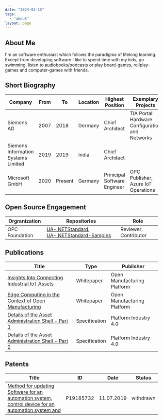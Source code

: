 ```yaml
---
date: "2024-01-15"
tags: 
  - "about"
layout: page
---
```


## About Me

I'm an software enthusiast which follows the paradigma of lifelong learning. Except from developing software I like to spend time with my kids, go swimming, listen to audiobooks/podcasts or play board-games, rollplay-games and computer-games with friends. 

## Short Biography

| Company | From | To | Location | Highest Position | Exemplary Projects |
| --- | --- | --- | --- | --- | --- |
| Siemens AG | 2007 | 2018 | Germany | Chief Architect | TIA Portal Hardware Configuration and Networks |
| Siemens Information Systems Limited | 2019 | 2019 | India | Chief Architect | |
| Microsoft GmbH | 2020 | Present | Germany | Prinicipal Software Engineer |  OPC Publisher, Azure IoT Operations |

## Open Source Engagement

| Orgranization | Repositories | Role |
| --- | --- | --- |
| OPC Foundation | [UA-.NETStandard](https://github.com/OPCFoundation/UA-.NETStandard), [UA-.NETStandard-Samples](https://github.com/OPCFoundation/UA-.NETStandard-Samples) | Reviewer, Contributor

## Publications

| Title | Type | Publisher | 
| --- | --- | --- | 
| [Insights Into Connecting Industrial IoT Assets](/publications/OMP-IIoT-Connectivity-White-Paper-20201207.pdf) | Whitepaper | Open Manufacturing Platform |
| [Edge Computing in the Context of Open Manufacturing](/publications/OMP-IIoT-Connectivity-Edge-Computing-20210701.pdf) | Whitepaper | Open Manufacturing Platform | 
| [Details of the Asset Administration Shell - Part 1](https://www.plattform-i40.de/IP/Redaktion/EN/Downloads/Publikation/Details_of_the_Asset_Administration_Shell_Part1_V3.html)| Specification | Platform Industry 4.0 |
| [Details of the Asset Administration Shell - Part 2](https://www.plattform-i40.de/IP/Redaktion/EN/Downloads/Publikation/Details_of_the_Asset_Administration_Shell_Part2_V1.html) | Specification | Platform Industry 4.0 |

## Patents

| Title | ID | Date | Status |
| --- | --- | --- | --- |
| [Method for updating Software for an automation system, control device for an automation system and ](https://register.epo.org/application?number=EP19185732) | P19185732 | 11.07.2019 |withdrawn |